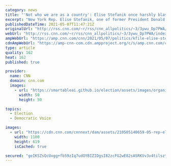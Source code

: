 ```yaml
---
category: news
title: "'Not who we are as a country': Elise Stefanik once harshly blasted Trump's rhetoric and policies"
excerpt: "New York Rep. Elise Stefanik, one of former President Donald Trump's loudest defenders in Congress, once harshly attacked Trump over both his rhetoric and policies, claiming that she'd be an \"independent voice.\"\n    \n"
publishedDateTime: 2021-05-07T11:47:21Z
originalUrl: "http://rss.cnn.com/~r/rss/cnn_allpolitics/~3/3ywu_Dp7PWA/index.html"
webUrl: "http://rss.cnn.com/~r/rss/cnn_allpolitics/~3/3ywu_Dp7PWA/index.html"
ampWebUrl: "https://amp.cnn.com/cnn/2021/05/07/politics/kfile-elise-stefanik-trump-comments/index.html"
cdnAmpWebUrl: "https://amp-cnn-com.cdn.ampproject.org/c/s/amp.cnn.com/cnn/2021/05/07/politics/kfile-elise-stefanik-trump-comments/index.html"
type: article
quality: 162
heat: 162
published: true

provider:
  name: CNN
  domain: cnn.com
  images:
    - url: "https://smartableai.github.io/election/assets/images/organizations/cnn.com-50x50.jpg"
      width: 50
      height: 50

topics:
  - Election
  - Democratic Voice

images:
  - url: "https://cdn.cnn.com/cnnnext/dam/assets/210505140659-05-rep-elise-stefanik-file-super-tease.jpg"
    width: 1100
    height: 619
    isCached: true

secured: "geIKSZsQcUxgg+fb59zIq7udOYBIZIDgsI82zcFG2wE82sASRKVv3v4tilsztBfwuwAVZ/z2d7KxDGa400e720LT8oRekNvHpewa+oXNfLgibbPO2ztvXUkBLmLDQmEFi11nV+1X9X4NQMAr69p+/AHjGsiU3/XjHkyJOyNdmxwv/XtTw6xyUIPVFhCN5OJXQsgZSiELFiCxTn7d41wRtgOrzLoGzUEX/TPtD7mw/yju3gfq9TSiHdNiKb3hQUcTnz6PwwfV3C4bgEvA6M7At9K5rkqOCkQ0JUJEp1tCokJ7P2qTK3Ypyxm0ByfYkW40H4AH5ZD8SRp5vaXI3kzUqiWoBF9RIHS0um08uujOHA8=;G3r5PLMglkRhiJApGTfSvA=="
---
```


